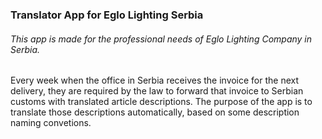 <h3>Translator App for Eglo Lighting Serbia</h3>
<h6>This app is made for the professional needs of Eglo Lighting Company in Serbia.</h6>
Every week when the office in Serbia receives the invoice for the next delivery, they are required by the law to forward that invoice to Serbian customs with translated article descriptions.
The purpose of the app is to translate those descriptions automatically, based on some description naming convetions.